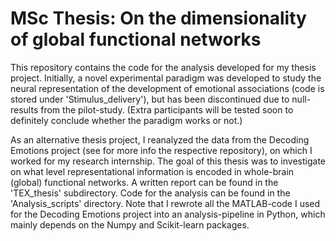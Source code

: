 # MSc Thesis: On the dimensionality of global functional networks
This repository contains the code for the analysis developed for my thesis project. Initially, a novel experimental paradigm was developed to study the neural representation of the development of emotional associations (code is stored under 'Stimulus_delivery'), but has been discontinued due to null-results from the pilot-study. (Extra participants will be tested soon to definitely conclude whether the paradigm works or not.)

As an alternative thesis project, I reanalyzed the data from the Decoding Emotions project (see for more info the respective repository), on which I worked for my research internship. The goal of this thesis was to investigate on what level representational information is encoded in whole-brain (global) functional networks. A written report can be found in the 'TEX_thesis' subdirectory. Code for the analysis can be found in the 'Analysis_scripts' directory. Note that I rewrote all the MATLAB-code I used for the Decoding Emotions project into an analysis-pipeline in Python, which mainly depends on the Numpy and Scikit-learn packages. 

